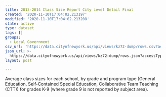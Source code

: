 ```yaml
---
title: 2013-2014 Class Size Report City Level Detail Final
created: '2020-11-10T17:04:02.213197'
modified: '2020-11-10T17:04:02.213208'
state: active
type: dataset
tags: []
groups:
  - Local Government
csv_url: 'https://data.cityofnewyork.us/api/views/kz72-dump/rows.csv?accessType=DOWNLOAD'
json_url: >-
  https://data.cityofnewyork.us/api/views/kz72-dump/rows.json?accessType=DOWNLOAD
layout: post

---
```

Average class sizes for each school, by grade and program type (General Education, Self-Contained Special Education, Collaborative Team Teaching (CTT)) for grades K-9 (where grade 9 is not reported by subject area).
